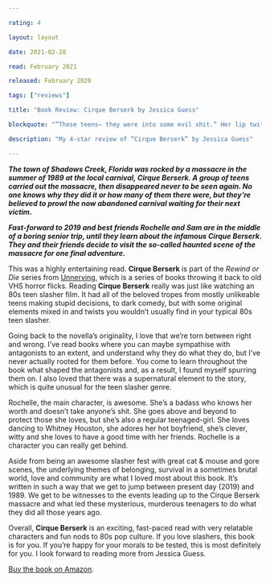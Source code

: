 ```yaml
---

rating: 4

layout: layout

date: 2021-02-28

read: February 2021

released: February 2020

tags: ["reviews"]

title: "Book Review: Cirque Berserk by Jessica Guess"

blockquote: "”Those teens— they were into some evil shit.” Her lip twitched as she spoke as if recalling some horrible memory. “Witchcraft and Satan type shit. They’re still there. Roaming that carnival and killing anyone who goes near it.”"

description: "My 4-star review of “Cirque Berserk” by Jessica Guess"

---
```


***The town of Shadows Creek, Florida was rocked by a massacre in the summer of 1989 at the local carnival, Cirque Berserk. A group of teens carried out the massacre, then disappeared never to be seen again. No one knows why they did it or how many of them there were, but they’re believed to prowl the now abandoned carnival waiting for their next victim.***  

***Fast-forward to 2019 and best friends Rochelle and Sam are in the middle of a boring senior trip, until they learn about the infamous Cirque Berserk. They and their friends decide to visit the so-called haunted scene of the massacre for one final adventure.***

This was a highly entertaining read. **Cirque Berserk** is part of the *Rewind or Die* series from [Unnerving](https://www.unnervingbooks.com/), which is a series of books throwing it back to old VHS horror flicks. Reading **Cirque Berserk** really was just like watching an 80s teen slasher film. It had all of the beloved tropes from mostly unlikeable teens making stupid decisions, to dark comedy, but with some original elements mixed in and twists you wouldn’t usually find in your typical 80s teen slasher.

Going back to the novella’s originality, I love that we’re torn between right and wrong. I’ve read books where you can maybe sympathise with antagonists to an extent, and understand why they do what they do, but I’ve never actually rooted for them before. You come to learn throughout the book what shaped the antagonists and, as a result, I found myself spurring them on. I also loved that there was a supernatural element to the story, which is quite unusual for the teen slasher genre.  

Rochelle, the main character, is awesome. She’s a badass who knows her worth and doesn’t take anyone’s shit. She goes above and beyond to protect those she loves, but she’s also a regular teenaged-girl. She loves dancing to Whitney Houston, she adores her hot boyfriend, she’s clever, witty and she loves to have a good time with her friends. Rochelle is a character you can really get behind. 

Aside from being an awesome slasher fest with great cat & mouse and gore scenes, the underlying themes of belonging, survival in a sometimes brutal world, love and community are what I loved most about this book. It’s written in such a way that we get to jump between present day (2019) and 1989. We get to be witnesses to the events leading up to the Cirque Berserk massacre and what led these mysterious, murderous teenagers to do what they did all those years ago. 

Overall, **Cirque Berserk** is an exciting, fast-paced read with very relatable characters and fun nods to 80s pop culture. If you love slashers, this book is for you. If you’re happy for your morals to be tested, this is most definitely for you. I look forward to reading more from Jessica Guess. 

[Buy the book on Amazon](https://www.amazon.com/Cirque-Berserk-Rewind-Die-Book-ebook/dp/B0832BF6MQ). 



